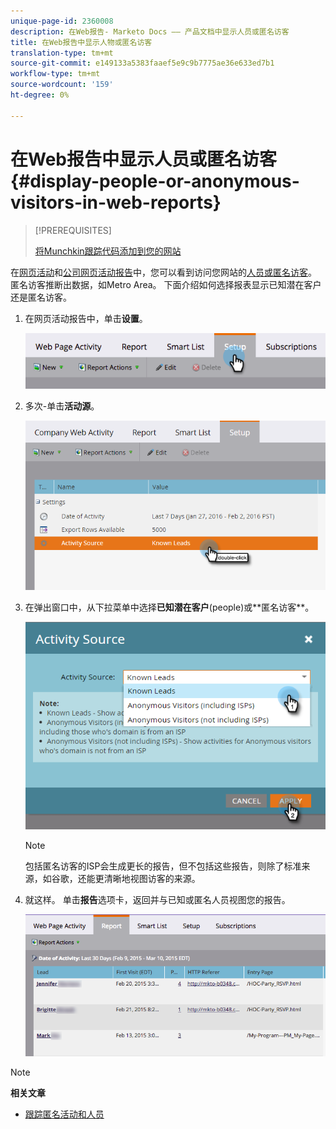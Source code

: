 ```yaml
---
unique-page-id: 2360008
description: 在Web报告- Marketo Docs —— 产品文档中显示人员或匿名访客
title: 在Web报告中显示人物或匿名访客
translation-type: tm+mt
source-git-commit: e149133a5383faaef5e9c9b7775ae36e633ed7b1
workflow-type: tm+mt
source-wordcount: '159'
ht-degree: 0%

---
```



# 在Web报告中显示人员或匿名访客{#display-people-or-anonymous-visitors-in-web-reports}

>[!PREREQUISITES]
>
>[将Munchkin跟踪代码添加到您的网站](../../../../product-docs/administration/additional-integrations/add-munchkin-tracking-code-to-your-website.md)

在[网页活动](../../../../product-docs/reporting/basic-reporting/report-types/web-page-activity-report.md)和[公司网页活动报告](../../../../product-docs/reporting/basic-reporting/report-types/company-web-activity-report.md)中，您可以看到访问您网站的[人员或匿名访客](../../../../product-docs/core-marketo-concepts/smart-lists-and-static-lists/managing-people-in-smart-lists/understanding-anonymous-activity-and-people.md)。 匿名访客推断出数据，如Metro Area。  下面介绍如何选择报表显示已知潜在客户还是匿名访客。

1. 在网页活动报告中，单击&#x200B;**设置**。

   ![](assets/image2015-3-10-11-3a43-3a13.png)

1. 多次-单击&#x200B;**活动源**。

   ![](assets/image2016-2-2-14-3a5-3a59.png)

1. 在弹出窗口中，从下拉菜单中选择**已知潜在客户&#x200B;**(people)或**&#x200B;匿名访客**。

   ![](assets/image2016-2-2-14-3a7-3a8.png)

   >[!NOTE]
   >
   >包括匿名访客的ISP会生成更长的报告，但不包括这些报告，则除了标准来源，如谷歌，还能更清晰地视图访客的来源。

1. 就这样。 单击&#x200B;**报告**&#x200B;选项卡，返回并与已知或匿名人员视图您的报告。

   ![](assets/image2015-3-10-11-3a48-3a36.png)

>[!NOTE]
>
>**相关文章**
>
>* [跟踪匿名活动和人员](tracking-anonymous-activity-and-people.md)

>



